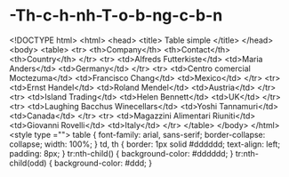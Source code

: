 # -Th-c-h-nh-T-o-b-ng-c-b-n
&lt;!DOCTYPE html> &lt;html> &lt;head>   &lt;title> Table simple &lt;/title> &lt;/head> &lt;body> &lt;table>   &lt;tr>     &lt;th>Company&lt;/th>     &lt;th>Contact&lt;/th>     &lt;th>Country&lt;/th>   &lt;/tr>   &lt;tr>     &lt;td>Alfreds Futterkiste&lt;/td>     &lt;td>Maria Anders&lt;/td>     &lt;td>Germany&lt;/td>   &lt;/tr>   &lt;tr>     &lt;td>Centro comercial Moctezuma&lt;/td>     &lt;td>Francisco Chang&lt;/td>     &lt;td>Mexico&lt;/td>   &lt;/tr>   &lt;tr>     &lt;td>Ernst Handel&lt;/td>     &lt;td>Roland Mendel&lt;/td>     &lt;td>Austria&lt;/td>   &lt;/tr>   &lt;tr>     &lt;td>Island Trading&lt;/td>     &lt;td>Helen Bennett&lt;/td>     &lt;td>UK&lt;/td>   &lt;/tr>   &lt;tr>     &lt;td>Laughing Bacchus Winecellars&lt;/td>     &lt;td>Yoshi Tannamuri&lt;/td>     &lt;td>Canada&lt;/td>   &lt;/tr>   &lt;tr>     &lt;td>Magazzini Alimentari Riuniti&lt;/td>     &lt;td>Giovanni Rovelli&lt;/td>     &lt;td>Italy&lt;/td>   &lt;/tr> &lt;/table> &lt;/body> &lt;/html>   &lt;style type ="">   table {     font-family: arial, sans-serif;     border-collapse: collapse;     width: 100%; } td, th {     border: 1px solid #dddddd;     text-align: left;     padding: 8px; } tr:nth-child() {     background-color: #dddddd; } tr:nth-child(odd) {     background-color: #ddd; }
